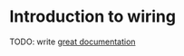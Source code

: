 # Introduction to wiring

TODO: write [great documentation](http://jacobian.org/writing/what-to-write/)
